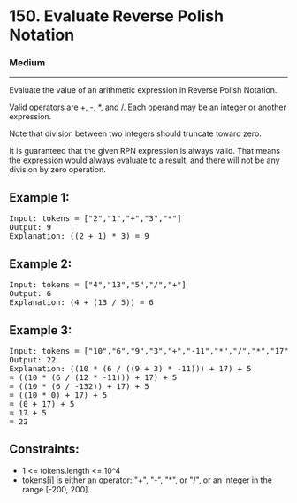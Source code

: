 # 150. Evaluate Reverse Polish Notation

### Medium

---

Evaluate the value of an arithmetic expression in Reverse Polish Notation.

Valid operators are +, -, \*, and /. Each operand may be an integer or another expression.

Note that division between two integers should truncate toward zero.

It is guaranteed that the given RPN expression is always valid. That means the expression would always evaluate to a result, and there will not be any division by zero operation.

## Example 1:

<pre>
Input: tokens = ["2","1","+","3","*"]
Output: 9
Explanation: ((2 + 1) * 3) = 9
</pre>

## Example 2:

<pre>
Input: tokens = ["4","13","5","/","+"]
Output: 6
Explanation: (4 + (13 / 5)) = 6
</pre>

## Example 3:

<pre>
Input: tokens = ["10","6","9","3","+","-11","*","/","*","17","+","5","+"]
Output: 22
Explanation: ((10 * (6 / ((9 + 3) * -11))) + 17) + 5
= ((10 * (6 / (12 * -11))) + 17) + 5
= ((10 * (6 / -132)) + 17) + 5
= ((10 * 0) + 17) + 5
= (0 + 17) + 5
= 17 + 5
= 22
</pre>

## Constraints:

- 1 <= tokens.length <= 10^4
- tokens[i] is either an operator: "+", "-", "\*", or "/", or an integer in the range [-200, 200].
